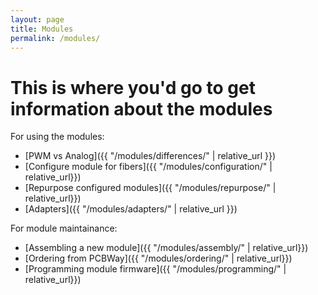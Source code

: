 ```yaml
---
layout: page
title: Modules
permalink: /modules/
---
```


# This is where you'd go to get information about the modules

For using the modules:
* [PWM vs Analog]({{ "/modules/differences/" | relative_url }})
* [Configure module for fibers]({{ "/modules/configuration/" | relative_url}})
* [Repurpose configured modules]({{ "/modules/repurpose/" | relative_url}})
* [Adapters]({{ "/modules/adapters/" | relative_url }})

For module maintainance:
* [Assembling a new module]({{ "/modules/assembly/" | relative_url}})
* [Ordering from PCBWay]({{ "/modules/ordering/" | relative_url}})
* [Programming module firmware]({{ "/modules/programming/" | relative_url}})